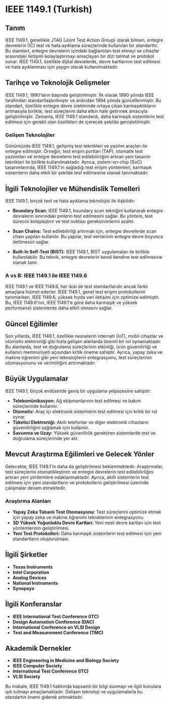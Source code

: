 # IEEE 1149.1 (Turkish)

## Tanım

IEEE 1149.1, genellikle JTAG (Joint Test Action Group) olarak bilinen, entegre devrelerin (IC) test ve hata ayıklama süreçlerinde kullanılan bir standarttır. Bu standart, entegre devrelerin içindeki bağlantıları test etmeyi ve cihazlar arasındaki iletişimi kolaylaştırmayı amaçlayan bir dizi talimat ve protokol sunar. IEEE 1149.1, özellikle dijital devrelerde, devre kartlarının test edilmesi ve hata ayıklanması için yaygın olarak kullanılmaktadır.

## Tarihçe ve Teknolojik Gelişmeler

IEEE 1149.1, 1990'ların başında geliştirilmiştir. İlk olarak 1990 yılında IEEE tarafından standartlaştırılmıştır ve ardından 1994 yılında güncellenmiştir. Bu standart, özellikle entegre devre üretiminde ortaya çıkan karmaşıklıkların artmasıyla birlikte, test süreçlerini daha etkin hale getirmek amacıyla geliştirilmiştir. Zamanla, IEEE 1149.1 standardı, daha karmaşık sistemlerin test edilmesi için gerekli olan özellikleri de içerecek şekilde genişletilmiştir.

### Gelişen Teknolojiler

Günümüzde IEEE 1149.1, gelişmiş test teknikleri ve yazılım araçları ile entegre edilmiştir. Örneğin, test erişim portları (TAP), otomatik test yazılımları ve entegre devrelerin test edilebilirliğini artıran yeni tasarım teknikleri ile birlikte kullanılmaktadır. Ayrıca, sistem-on-chip (SoC) tasarımlarında, IEEE 1149.1'in sağladığı test erişim yöntemleri, karmaşık sistemlerin daha etkili bir şekilde test edilmesine olanak tanımaktadır.

## İlgili Teknolojiler ve Mühendislik Temelleri

IEEE 1149.1, birçok test ve hata ayıklama teknolojisi ile ilişkilidir:

- **Boundary Scan:** IEEE 1149.1, boundary scan tekniğini kullanarak entegre devrelerin sınırındaki pinlerin test edilmesini sağlar. Bu yöntem, test sürecini kolaylaştırır ve test noktası gereksinimlerini azaltır.
  
- **Scan Chains:** Test edilebilirliği artırmak için, entegre devrelerde scan chain yapıları kullanılır. Bu yapılar, test verilerinin entegre devre boyunca iletilmesini sağlar.

- **Built-In Self-Test (BIST):** IEEE 1149.1, BIST uygulamaları ile birlikte kullanılabilir. Bu teknik, entegre devrelerin kendi kendine test edilmesine olanak tanır.

### A vs B: IEEE 1149.1 ile IEEE 1149.6

IEEE 1149.1 ve IEEE 1149.6, her ikisi de test standartlarıdır ancak farklı amaçlara hizmet ederler. IEEE 1149.1, genel test erişim protokollerini tanımlarken, IEEE 1149.6, yüksek hızda veri iletişimi için optimize edilmiştir. Bu, IEEE 1149.6'nın, IEEE 1149.1'e göre daha karmaşık ve yüksek performanslı sistemlerde daha etkili olmasını sağlar.

## Güncel Eğilimler

Son yıllarda, IEEE 1149.1, özellikle nesnelerin interneti (IoT), mobil cihazlar ve otomotiv elektroniği gibi hızla gelişen alanlarda önemli bir rol oynamaktadır. Bu alanlarda, test ve doğrulama süreçlerinin etkinliği, ürün güvenilirliği ve kullanıcı memnuniyeti açısından kritik öneme sahiptir. Ayrıca, yapay zeka ve makine öğrenimi gibi yeni teknolojilerin entegrasyonu, test süreçlerinin otomasyonunu ve verimliliğini artırmaktadır.

## Büyük Uygulamalar

IEEE 1149.1, birçok endüstride geniş bir uygulama yelpazesine sahiptir:

- **Telekomünikasyon:** Ağ ekipmanlarının test edilmesi ve bakım süreçlerinde kullanılır.
- **Otomotiv:** Araç içi elektronik sistemlerin test edilmesi için kritik bir rol oynar.
- **Tüketici Elektroniği:** Akıllı telefonlar ve diğer elektronik cihazların güvenilirliğini sağlamak için kullanılır.
- **Savunma ve Uzay:** Yüksek güvenilirlik gerektiren sistemlerde test ve doğrulama süreçlerinde yer alır.

## Mevcut Araştırma Eğilimleri ve Gelecek Yönler

Gelecekte, IEEE 1149.1'in daha da geliştirilmesi beklenmektedir. Araştırmalar, test süreçlerini otomatikleştiren ve entegre devrelerin test edilebilirliğini artıran yeni yöntemlere odaklanmaktadır. Ayrıca, akıllı sistemlerin test edilmesi için yeni standartların ve protokollerin geliştirilmesi üzerinde çalışmalar devam etmektedir.

### Araştırma Alanları

- **Yapay Zeka Tabanlı Test Otomasyonu:** Test süreçlerini optimize etmek için yapay zeka ve makine öğrenimi tekniklerinin entegrasyonu.
- **3D Yüksek Yoğunluklu Devre Kartları:** Yeni nesil devre kartları için test yöntemlerinin geliştirilmesi.
- **Yeni Test Protokolleri:** Daha karmaşık sistemlerin test edilmesi için yeni standartların oluşturulması.

## İlgili Şirketler

- **Texas Instruments**
- **Intel Corporation**
- **Analog Devices**
- **National Instruments**
- **Synopsys**

## İlgili Konferanslar

- **IEEE International Test Conference (ITC)**
- **Design Automation Conference (DAC)**
- **International Conference on VLSI Design**
- **Test and Measurement Conference (TMC)**

## Akademik Dernekler

- **IEEE Engineering in Medicine and Biology Society**
- **IEEE Computer Society**
- **International Test Conference (ITC)**
- **VLSI Society**

Bu makale, IEEE 1149.1 hakkında kapsamlı bir bilgi sunmayı ve ilgili konulara ışık tutmayı amaçlamaktadır. Gelişen teknoloji ve uygulamalarla bu standartın önemi giderek artmaktadır.